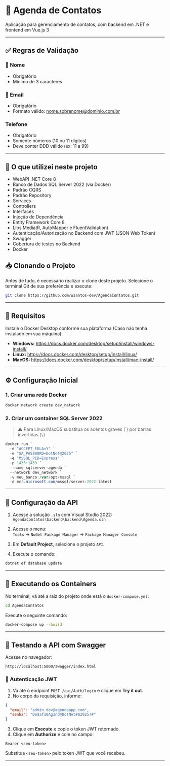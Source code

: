 
# 📘 Agenda de Contatos

Aplicação para gerenciamento de contatos, com backend em .NET e frontend em Vue.js 3

---

## ✅ Regras de Validação


### 📌 Nome

- Obrigatório
- Mínimo de 3 caracteres


### 📌 Email

- Obrigatório
- Formato válido: nome.sobrenome@dominio.com.br


### Telefone

- Obrigatório
- Somente números (10 ou 11 dígitos)
- Deve conter DDD válido (ex: 11 a 99)




---

## 🧰 O que utilizei neste projeto


- WebAPI .NET Core 8 
- Banco de Dados SQL Server 2022 (via Docker)
- Padrão CQRS
- Padrão Repository
- Services
- Controllers
- Interfaces
- Injeção de Dependência
- Entity Framework Core 8
- Libs MediatR, AutoMapper e FluentValidation)
- Autenticação/Autorização no Backend com JWT (JSON Web Token)
- Swagger
- Cobertura de testes no Backend
- Docker



## 📥 Clonando o Projeto

Antes de tudo, é necessário realizar o clone deste projeto. Selecione o terminal Git de sua preferência e execute:

```bash
git clone https://github.com/wsantos-dev/AgendaContatos.git
```

---

## 🐳 Requisitos

Instale o Docker Desktop conforme sua plataforma (Caso não tenha instalado em sua máquina):

- **Windows:** https://docs.docker.com/desktop/setup/install/windows-install/
- **Linux:** https://docs.docker.com/desktop/setup/install/linux/
- **MacOS:** https://docs.docker.com/desktop/setup/install/mac-install/

---

## ⚙️ Configuração Inicial

### 1. Criar uma rede Docker

```bash
docker network create dev_network
```


### 2. Criar um container SQL Server 2022

> ⚠️ Para Linux/MacOS substitua os acentos graves (\`) por barras invertidas (`\`)

```powershell
docker run `
  -e "ACCEPT_EULA=Y" `
  -e "SA_PASSWORD=DotNet@2025" `
  -e "MSSQL_PID=Express" `
  -p 1433:1433 `
  --name sqlserver-agenda `
  --network dev_network `
  -v meu_banco:/var/opt/mssql `
  -d mcr.microsoft.com/mssql/server:2022-latest
```

---

## 🧱 Configuração da API

1. Acesse a solução `.sln` com Visual Studio 2022:  
   `AgendaContatos\backend\backend\Agenda.sln`

2. Acesse o menu:  
   `Tools` → `NuGet Package Manager` → `Package Manager Console`

3. Em **Default Project**, selecione o projeto `API`.

4. Execute o comando:

```bash
dotnet ef database update
```

---

## 🚀 Executando os Containers

No terminal, vá até a raiz do projeto onde está o `docker-compose.yml`:

```bash
cd AgendaContatos
```

Execute o seguinte comando:

```bash
docker-compose up --build
```

---

## 📘 Testando a API com Swagger

Acesse no navegador:

```
http://localhost:5000/swagger/index.html
```

### 🔐 Autenticação JWT

1. Vá até o endpoint `POST /api/Auth/login` e clique em **Try it out**.
2. No corpo da requisição, informe:

```json
{
  "email": "admin.dev@agendaapp.com",
  "senha": "De$af10Ag3nd@DotNet#$2025!#"
}
```

3. Clique em **Execute** e copie o token JWT retornado.
4. Clique em **Authorize** e cole no campo:

```
Bearer <seu-token>
```

Substitua `<seu-token>` pelo token JWT que você recebeu.

---
